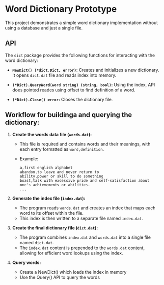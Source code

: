# Word Dictionary Prototype

This project demonstrates a simple word dictionary implementation without using a database and just a single file. 


## API

The `dict` package provides the following functions for interacting with the word dictionary:

*   **`NewDict() (*dict.Dict, error)`:** Creates and initializes a new dictionary. It opens `dict.dat` file and reads index into memory.

*   **`(*Dict).QueryWord(word string) (string, bool)`:**  Using the index, API does pointed reades using offset to find definition of a word.

*   **`(*Dict).Close() error`:** Closes the dictionary file.

## Workflow for buildinga and querying the dictionary:

1.  **Create the words data file (`words.dat`):**
    *   This file is required and contains words and their meanings, with each entry formatted as `word,definition`.
    *   Example:

        ```
        a,first english alphabet
        abandon,to leave and never return to
        ability,power or skill to do something
        boast,talk with excessive pride and self-satisfaction about one's achievements or abilities.
        ...
        ```

2.  **Generate the index file (`index.dat`):**
    *   The program reads `words.dat` and creates an index that maps each word to its offset within the file.
    *   This index is then written to a separate file named `index.dat`.

3.  **Create the final dictionary file (`dict.dat`):**
    *   The program combines `index.dat` and `words.dat` into a single file named `dict.dat`.
    *   The `index.dat` content is prepended to the `words.dat` content, allowing for efficient word lookups using the index.

4. **Query words:**
    *   Create a NewDict() which loads the index in memory
    *   Use the Query() API to query the words 